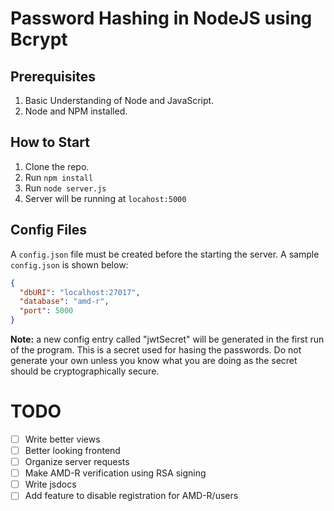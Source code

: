 # Password Hashing in NodeJS using Bcrypt

## Prerequisites

1. Basic Understanding of Node and JavaScript.
2. Node and NPM installed.

## How to Start

1. Clone the repo. 
2. Run `npm install`
3. Run `node server.js`
4. Server will be running at `locahost:5000`

## Config Files
A `config.json` file must be created before the starting the server. A sample `config.json` is shown below:

``` json
{
  "dbURI": "localhost:27017",
  "database": "amd-r",
  "port": 5000
}
```

**Note:** a new config entry called "jwtSecret" will be generated in the first run of the program. This is a secret used for hasing the passwords. Do not generate your own unless you know what you are doing as the secret should be cryptographically secure.

# TODO
  * [ ] Write better views
  * [ ] Better looking frontend
  * [ ] Organize server requests
  * [ ] Make AMD-R verification using RSA signing
  * [ ] Write jsdocs
  * [ ] Add feature to disable registration for AMD-R/users
